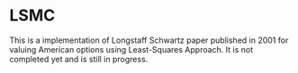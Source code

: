 # LSMC
This is a implementation of Longstaff Schwartz paper published in 2001 for valuing American options using Least-Squares Approach.
It is not completed yet and is still in progress.
